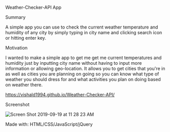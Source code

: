 Weather-Checker-API App

Summary

A simple app you can use to check the current weather temperature and humidity of any city by simply typing in city name and clicking search icon or hitting enter key.

Motivation 

I wanted to make a simple app to get me get me current temperatures and humidity just by inputting city name without having to input more information or allowing geo-location. It allows you to get cities that you're in as well as cities you are planning on going so you can know what type of weather you should dress for and what activities you plan on doing based on weather there.

https://vishald1994.github.io/Weather-Checker-API/

Screenshot

![Screen Shot 2019-09-19 at 11 28 23 AM](https://user-images.githubusercontent.com/49125707/65259975-9c7e7a80-dad3-11e9-8778-e3f6e692c47a.jpg)

Made with: HTML/CSS/JavaScript/jQuery


